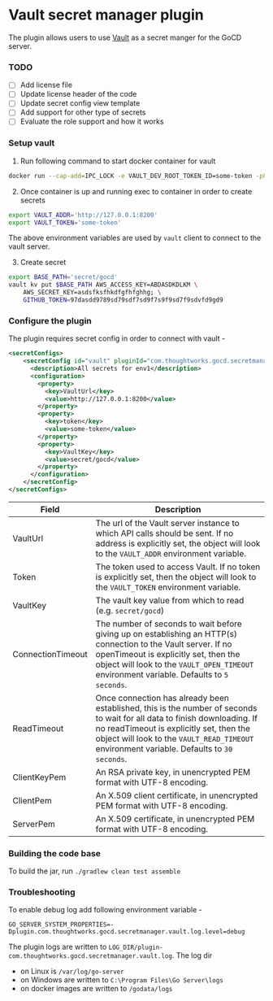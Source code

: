 # Vault secret manager plugin
The plugin allows users to use [Vault](https://learn.hashicorp.com/vault/) as a secret manger for the GoCD server.

### TODO
- [ ] Add license file
- [ ] Update license header of the code
- [ ] Update secret config view template
- [ ] Add support for other type of secrets
- [ ] Evaluate the role support and how it works

### Setup vault
1. Run following command to start docker container for vault
```bash
docker run --cap-add=IPC_LOCK -e VAULT_DEV_ROOT_TOKEN_ID=some-token -p8200:8200  -d --name=dev-vault vault:latest
```

2. Once container is up and running exec to container in order to create secrets

```bash
export VAULT_ADDR='http://127.0.0.1:8200'
export VAULT_TOKEN='some-token'
```

The above environment variables are used by `vault` client to connect to the vault server.

3. Create secret

```bash
export BASE_PATH='secret/gocd'
vault kv put $BASE_PATH AWS_ACCESS_KEY=ABDASDKDLKM \
    AWS_SECRET_KEY=asdsfksfhkdfgfhfghhg; \
    GITHUB_TOKEN=97dasdd9789sd79sdf7sd9f7s9f9sd7f9sdvfd9gd9
```

### Configure the plugin
The plugin requires secret config in order to connect with vault -

```xml
<secretConfigs>
    <secretConfig id="vault" pluginId="com.thoughtworks.gocd.secretmanager.vault">
      <description>All secrets for env1</description>
      <configuration>
        <property>
          <key>VaultUrl</key>
          <value>http://127.0.0.1:8200</value>
        </property>
        <property>
          <key>token</key>
          <value>some-token</value>
        </property>
        <property>
          <key>VaultKey</key>
          <value>secret/gocd</value>
        </property>
      </configuration>
    </secretConfig>
</secretConfigs>
```

| Field             | Description                                                     |
| ----------------- | --------------------------------------------------------------- |
| VaultUrl          |  The url of the Vault server instance to which API calls should be sent. If no address is explicitly set, the object will look to the `VAULT_ADDR` environment variable. | 
| Token             |  The token used to access Vault. If no token is explicitly set, then the object will look to the `VAULT_TOKEN` environment variable.| 
| VaultKey          |  The vault key value from which to read (e.g. `secret/gocd`) | 
| ConnectionTimeout |  The number of seconds to wait before giving up on establishing an HTTP(s) connection to the Vault server. If no openTimeout is explicitly set, then the object will look to the `VAULT_OPEN_TIMEOUT` environment variable. Defaults to `5 seconds`. | 
| ReadTimeout       |  Once connection has already been established, this is the number of seconds to wait for all data to finish downloading. If no readTimeout is explicitly set, then the object will look to the `VAULT_READ_TIMEOUT` environment variable. Defaults to `30 seconds`. | 
| ClientKeyPem      |  An RSA private key, in unencrypted PEM format with UTF-8 encoding. | 
| ClientPem         |  An X.509 client certificate, in unencrypted PEM format with UTF-8 encoding. | 
| ServerPem         |  An X.509 certificate, in unencrypted PEM format with UTF-8 encoding. | 


### Building the code base
To build the jar, run `./gradlew clean test assemble`

### Troubleshooting

To enable debug log add following environment variable - 

```
GO_SERVER_SYSTEM_PROPERTIES=-Dplugin.com.thoughtworks.gocd.secretmanager.vault.log.level=debug
``` 

The plugin logs are written to `LOG_DIR/plugin-com.thoughtworks.gocd.secretmanager.vault.log`. The log dir 
- on Linux is `/var/log/go-server`
- on Windows are written to `C:\Program Files\Go Server\logs` 
- on docker images are written to `/godata/logs`
